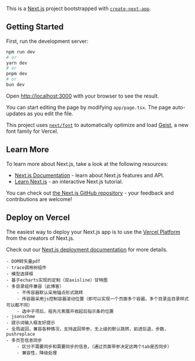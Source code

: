 This is a [Next.js](https://nextjs.org) project bootstrapped with [`create-next-app`](https://nextjs.org/docs/app/api-reference/cli/create-next-app).

## Getting Started

First, run the development server:

```bash
npm run dev
# or
yarn dev
# or
pnpm dev
# or
bun dev
```

Open [http://localhost:3000](http://localhost:3000) with your browser to see the result.

You can start editing the page by modifying `app/page.tsx`. The page auto-updates as you edit the file.

This project uses [`next/font`](https://nextjs.org/docs/app/building-your-application/optimizing/fonts) to automatically optimize and load [Geist](https://vercel.com/font), a new font family for Vercel.

## Learn More

To learn more about Next.js, take a look at the following resources:

- [Next.js Documentation](https://nextjs.org/docs) - learn about Next.js features and API.
- [Learn Next.js](https://nextjs.org/learn) - an interactive Next.js tutorial.

You can check out [the Next.js GitHub repository](https://github.com/vercel/next.js) - your feedback and contributions are welcome!

## Deploy on Vercel

The easiest way to deploy your Next.js app is to use the [Vercel Platform](https://vercel.com/new?utm_medium=default-template&filter=next.js&utm_source=create-next-app&utm_campaign=create-next-app-readme) from the creators of Next.js.

Check out our [Next.js deployment documentation](https://nextjs.org/docs/app/building-your-application/deploying) for more details.
```
- DOM转矢量pdf
- trace调用树组件
- 模型选择框
- 基于echarts实现的定制（双axisline）甘特图
- 多目录组件兼容（此博客）
    - 不传容器默认采用锚点形式跳转
    - 传容器采用js控制容器滚动位置（即可以实现一个页面多个容器，多个目录且目录样式可以都不同）
    - 选中子项后，祖先元素展开收起后指示条的位置
- jsonschme
- 提示词输入框友好提示
- 全局返回，兼容各种情况，支持返回带参，无上级的默认跳转，前进后退，步数，pushreplace
- 多页签信息同步
    - 区分不需要同步和需要同步的信息，（通过页面带参决定这两个tab是否同步）
    - 兼容性，降级处理
```

